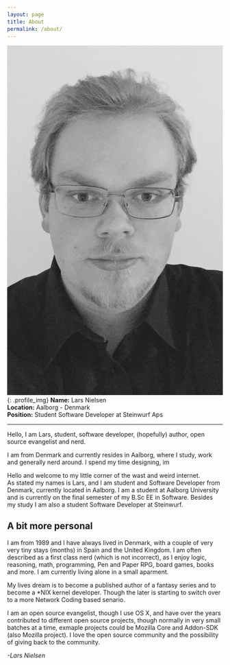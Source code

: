 ```yaml
---
layout: page
title: About
permalink: /about/
---
```


![Lars Profile](/assets/lars.jpg){: .profile_img}
__Name:__ Lars Nielsen <br />
__Location:__ Aalborg - Denmark <br />
__Position:__ Student Software Developer at Steinwurf Aps
<hr />

Hello, I am Lars, student, software developer, (hopefully) author, open source evangelist and nerd.

I am from Denmark and currently resides in Aalborg, where I study, work and generally nerd around. I spend my time designing, im

Hello and welcome to my little corner of the wast and weird internet. <br />
As stated my names is Lars, and I am student and Software Developer from Denmark, currently located in Aalborg. I am a student at Aalborg University
and is currently on the final semester of my B.Sc EE in Software. Besides my study I am also a student Software Developer at Steinwurf.

## A bit more personal
I am from 1989 and I have always lived in Denmark, with a couple of very very tiny stays (months) in Spain and the United Kingdom. I am often described
as a first class nerd (which is not incorrect), as I enjoy logic, reasoning, math, programming, Pen and Paper RPG, board games, books and more. I am currently
living alone in a small aparment.

My lives dream is to become a published author of a fantasy series and to become a *NIX kernel developer. Though the later is starting to switch over to a more
Network Coding based senario.

I am an open source evangelist, though I use OS X, and have over the years contributed to different open source projects, though normally in very small batches
at a time, exmaple projects could be Mozilla Core and Addon-SDK (also Mozilla project). I love the open source community and the possibility of giving back to
the community.

_-Lars Nielsen_
